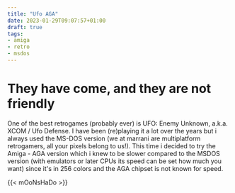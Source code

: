 ```yaml
---
title: "Ufo AGA"
date: 2023-01-29T09:07:57+01:00
draft: true
tags:
- amiga
- retro
- msdos
---
```

# They have come, and they are not friendly

One of the best retrogames (probably ever) is UFO: Enemy Unknown, a.k.a. XCOM / Ufo Defense. I have been (re)playing it a lot over the years but i always used the MS-DOS version (we at marrani are multiplatform retrogamers, all your pixels belong to us!). This time i decided to try the Amiga - AGA version which i knew to be slower compared to the MSDOS version (with emulators or later CPUs its speed can be set how much you want) since it's in 256 colors and the AGA chipset is not known for speed.

{{< mOoNsHaDo >}}